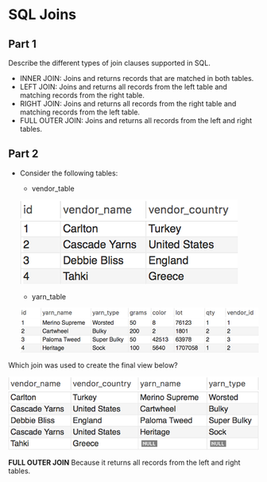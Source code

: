 # SQL Joins

## Part 1

Describe the different types of join clauses supported in SQL.
 * INNER JOIN: Joins and returns records that are matched in both tables.
 * LEFT JOIN: Joins and returns all records from the left table and matching records from the right table.
 * RIGHT JOIN: Joins and returns all records from the right table and matching records from the left table.
 * FULL OUTER JOIN: Joins and returns all records from the left and right tables.

## Part 2

* Consider the following tables:

  * vendor_table

  ![vendor_table.png](Images/vendor_table.png)

  * yarn_table

  ![yarn_table.png](Images/yarn_table.png)

Which join was used to create the final view below? 

  ![table_join.png](Images/table_join.png)


__FULL OUTER JOIN__ Because it returns all records from the left and right tables.